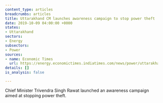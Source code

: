 ```yaml
---
content_type: articles
breadcrumbs: articles
title: Uttarakhand CM launches awareness campaign to stop power theft
date: 2019-10-09 04:00:00 +0000
states:
- Uttarakhand
sectors:
- Energy
subsectors:
- Power
sources:
- name: Economic Times
  url: https://energy.economictimes.indiatimes.com/news/power/uttarakhand-cm-launches-awareness-campaign-to-stop-power-theft/71416201
details: []
is_analysis: false

---
```

Chief Minister Trivendra Singh Rawat launched an awareness campaign aimed at stopping power theft.